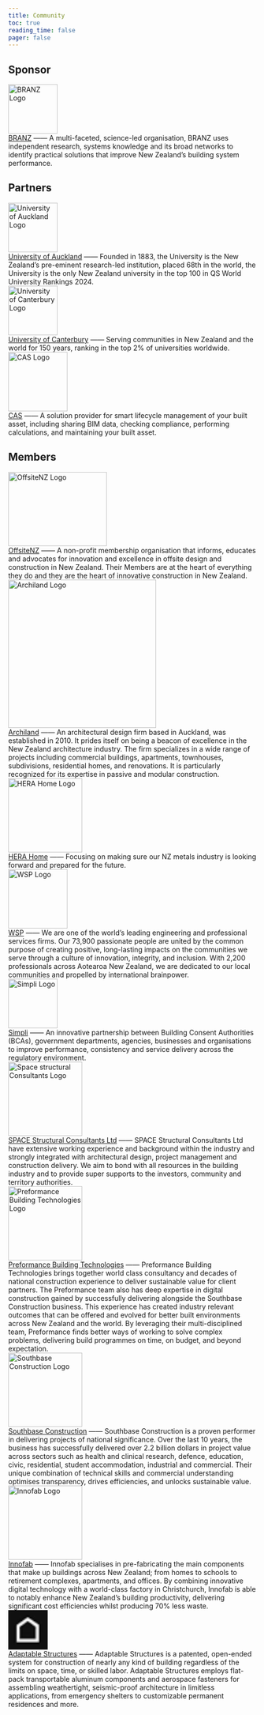 ```yaml
---
title: Community
toc: true
reading_time: false
pager: false
---
```


## Sponsor

<div class="card">
  <img src="https://d39d3mj7qio96p.cloudfront.net/static/da3c4064/images/mstile-310x310.png" alt="BRANZ Logo" class="card-img" width="100" height="100">
  <div class="card-content">
    <a href="https://www.branz.co.nz/">BRANZ</a> —— A multi-faceted, science-led organisation, BRANZ uses independent research, systems knowledge and its broad networks to identify practical solutions that improve New Zealand’s building system performance.
  </div>
</div>

## Partners

<div class="card">
  <img src="https://usercontent.one/wp/studyoptions.com/wp-content/uploads/2024/07/UoA-Logo-DarkBlue.png" alt="University of Auckland Logo" class="card-img" width="100" height="100">
  <div class="card-content">
    <a href="https://www.auckland.ac.nz/">University of Auckland</a> —— Founded in 1883, the University is the New Zealand’s pre-eminent research-led institution, placed 68th in the world, the University is the only New Zealand university in the top 100 in QS World University Rankings 2024.
  </div>
</div>

<div class="card">
  <img src="https://upload.wikimedia.org/wikipedia/en/thumb/8/81/University_of_Canterbury_logo.svg/220px-University_of_Canterbury_logo.svg.png" alt="University of Canterbury Logo" class="card-img" width="100" height="100">
  <div class="card-content">
    <a href="https://www.canterbury.ac.nz/">University of Canterbury</a> —— Serving communities in New Zealand and the world for 150 years, ranking in the top 2% of universities worldwide.
  </div>
</div>

<div class="card">
  <img src="https://cas.net.nz/assets/img/cas_logo.png" alt="CAS Logo" class="card-img" width="120">
  <div class="card-content">
    <a href="https://cas.net.nz/">CAS</a> —— A solution provider for smart lifecycle management of your built asset, including sharing BIM data, checking compliance, performing calculations, and maintaining your built asset.
  </div>
</div>

## Members

<div class="card">
  <img src="https://encrypted-tbn0.gstatic.com/images?q=tbn:ANd9GcQV6QdmSI7laCIKUd7i0oHxob2Sw1TRiPdQJA&s" alt="OffsiteNZ Logo" class="card-img" width="200" height="150">
  <div class="card-content">
    <a href="https://www.offsitenz.com/">OffsiteNZ</a> —— A non-profit membership organisation that informs, educates and advocates for innovation and excellence in offsite design and construction in New Zealand. Their Members are at the heart of everything they do and they are the heart of innovative construction in New Zealand.
  </div>
</div>

<div class="card">
  <img src="https://images.squarespace-cdn.com/content/v1/5d1513d7e1ca3d00018fceca/1600118558834-GF3R1DV33PL9X91ZPAXL/download.jpg" alt="Archiland Logo" class="card-img" width="300">
  <div class="card-content">
    <a href="https://www.archiland.co.nz/">Archiland</a> —— An architectural design firm based in Auckland, was established in 2010. It prides itself on being a beacon of excellence in the New Zealand architecture industry. The firm specializes in a wide range of projects including commercial buildings, apartments, townhouses, subdivisions, residential homes, and renovations. It is particularly recognized for its expertise in passive and modular construction.
  </div>
</div>

<div class="card">
  <img src="https://www.hera.org.nz/wp-content/uploads/Hera-Logo.png" alt="HERA Home Logo" class="card-img" width="150">
  <div class="card-content">
    <a href="https://www.hera.org.nz/">HERA Home</a> ——  Focusing on making sure our NZ metals industry is looking forward and prepared for the future.
  </div>
</div>

<div class="card">
  <img src="https://upload.wikimedia.org/wikipedia/commons/thumb/9/92/WSP_logo.svg/1200px-WSP_logo.svg.png" alt="WSP Logo" class="card-img" width="120">
  <div class="card-content">
    <a href="https://www.wsp.com/en-nz/">WSP</a> —— We are one of the world’s leading engineering and professional services firms. Our 73,900 passionate people are united by the common purpose of creating positive, long-lasting impacts on the communities we serve through a culture of innovation, integrity, and inclusion. With 2,200 professionals across Aotearoa New Zealand, we are dedicated to our local communities and propelled by international brainpower.
  </div>
</div>

<div class="card">
  <img src="https://media.licdn.com/dms/image/v2/D560BAQEm4UUI5vPqZg/company-logo_200_200/company-logo_200_200/0/1701657469744/simplicentreofexcellence_logo?e=2147483647&v=beta&t=VfPxmpITuAPMyXZLAKzQj302q5veKW20VdnQ7gDXn8s" alt="Simpli Logo" class="card-img" width="100">
  <div class="card-content">
    <a href="https://simpli.govt.nz/">Simpli</a> —— An innovative partnership between Building Consent Authorities (BCAs), government departments, agencies, businesses and organisations to improve performance, consistency and service delivery across the regulatory environment.
  </div>
</div>

<div class="card">
  <img src="https://static.wixstatic.com/media/ef00dc_ea392a52d2a8420c8a7762ba0b97e030~mv2.png/v1/fill/w_180,h_135,al_c,q_85,usm_0.66_1.00_0.01,enc_auto/SPACE%20logo-new-01.png" alt="Space structural Consultants Logo" class="card-img" width="150">
  <div class="card-content">
    <a href="https://www.spacestructural.co.nz/">SPACE Structural Consultants Ltd</a> —— SPACE Structural Consultants Ltd have extensive working experience and background within the industry and strongly integrated with architectural design, project management and construction delivery. We aim to bond with all resources in the building industry and to provide super supports to the investors, community and territory authorities.
  </div>
</div>

<div class="card">
  <img src="https://encrypted-tbn0.gstatic.com/images?q=tbn:ANd9GcS_pA9xoliClaaZKWQ-i29CGJZRYZVftkXqIC1fHcdMx5wSCMDkrbfEvxnN8j2l7I5f1lE&usqp=CAU" alt="Preformance Building Technologies Logo" class="card-img" width="150">
  <div class="card-content">
    <a href="https://preformance.co.nz/">Preformance Building Technologies</a> —— Preformance Building Technologies brings together world class consultancy and decades of national construction experience to deliver sustainable value for client partners. The Preformance team also has deep expertise in digital construction gained by successfully delivering alongside the Southbase Construction business. This experience has created industry relevant outcomes that can be offered and evolved for better built environments across New Zealand and the world. By leveraging their multi-disciplined team, Preformance finds better ways of working to solve complex problems, delivering build programmes on time, on budget, and beyond expectation.
  </div>
</div>

<div class="card">
  <img src="https://southbase.co.nz/_next/image?url=https%3A%2F%2Fcms.southbase.co.nz%2Fassets%2F_1068x908_crop_center-center_99_none%2F58501%2FSouthbase-Construction-Logo.webp&w=1920&q=75" alt="Southbase Construction Logo" class="card-img" width="150">
  <div class="card-content">
    <a href="https://southbase.co.nz/">Southbase Construction</a> —— Southbase Construction is a proven performer in delivering projects of national significance. Over the last 10 years, the business has successfully delivered over 2.2 billion dollars in project value across sectors such as health and clinical research, defence, education, civic, residential, student accommodation, industrial and commercial. Their unique combination of technical skills and commercial understanding optimises transparency, drives efficiencies, and unlocks sustainable value.
  </div>
</div>

<div class="card">
  <img src="https://innofab.co.nz/svg/logo.svg" alt="Innofab Logo" class="card-img" width="150">
  <div class="card-content">
    <a href="https://southbase.co.nz/_next/image?url=https%3A%2F%2Fcms.southbase.co.nz%2Fassets%2F_1068x908_crop_center-center_99_none%2F58502%2FInnofab-Logo.webp&w=1920&q=75">Innofab</a> —— Innofab specialises in pre-fabricating the main components that make up buildings across New Zealand; from homes to schools to retirement complexes, apartments, and offices. By combining innovative digital technology with a world-class factory in Christchurch, Innofab is able to notably enhance New Zealand’s building productivity, delivering significant cost efficiencies whilst producing 70% less waste.
  </div>
</div>

<div class="card">
  <img src="data:image/png;base64,iVBORw0KGgoAAAANSUhEUgAAABwAAAAcCAAAAABXZoBIAAAA1klEQVR4AazQIYjDQBCF4WdXvRlYb0o8nK06d96dh/O+KjrqXE2JN5X1BOLqiYequpiVr6SUNJumNe0PI4bPPdiLPoV8gtHNA2DO6A9IJ4rmH4hcQOLvLB3XcM6RCLV0SkolgnGC7oafTjrE35PUfsEZRzSiSupLBMSD1G9AH5HeSt03GBmw6aUaHDEUww8z0oh1pwY+xRSDXXNDqRbMsLhjpeYNtBnymnER3dyHW8TBBl5Ax1iZ40qp3tW3tu18hLxshNU+r5rgZfyCDGhAQBBv6qOhJABOXZbK9ExRpwAAAABJRU5ErkJggg==" alt="Adaptable Structures Logo" class="card-img" width="80">
  <div class="card-content">
    <a href="https://adaptablestructures.com/">Adaptable Structures</a> —— Adaptable Structures is a patented, open-ended system for construction of nearly any kind of building regardless of the limits on space, time, or skilled labor. Adaptable Structures employs flat-pack transportable aluminum components and aerospace fasteners for assembling weathertight, seismic-proof architecture in limitless applications, from emergency shelters to customizable permanent residences and more.
  </div>
</div>